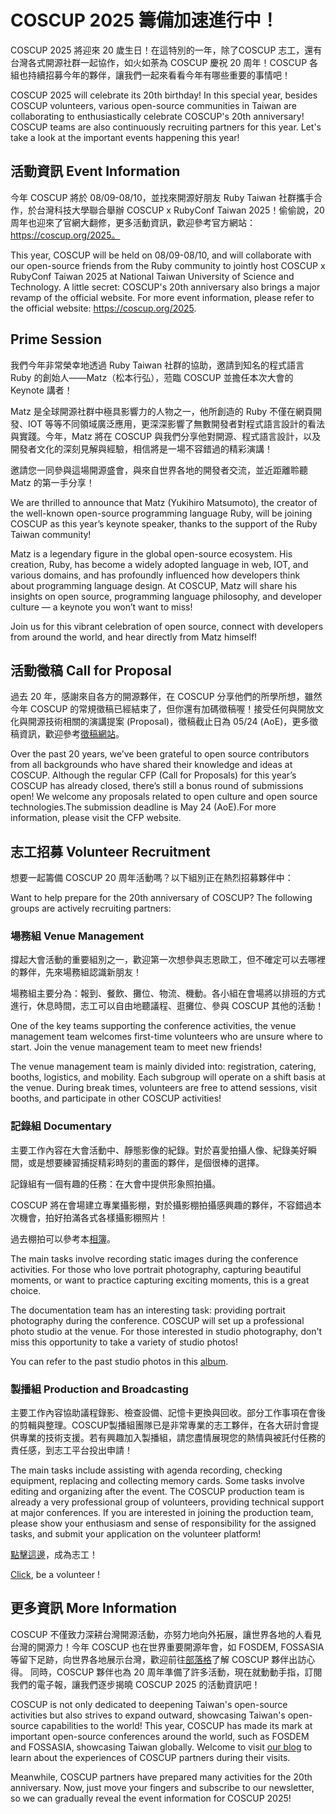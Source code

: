 # COSCUP 2025 籌備加速進行中！

COSCUP 2025 將迎來 20 歲生日！在這特別的一年，除了COSCUP 志工，還有台灣各式開源社群一起協作，如火如荼為 COSCUP 慶祝 20 周年！COSCUP 各組也持續招募今年的夥伴，讓我們一起來看看今年有哪些重要的事情吧！

COSCUP 2025 will celebrate its 20th birthday! In this special year, besides COSCUP volunteers, various open-source communities in Taiwan are collaborating to enthusiastically celebrate COSCUP's 20th anniversary! COSCUP teams are also continuously recruiting partners for this year. Let's take a look at the important events happening this year!

## 活動資訊 Event Information

今年 COSCUP 將於 08/09-08/10，並找來開源好朋友 Ruby Taiwan 社群攜手合作，於台灣科技大學聯合舉辦 COSCUP x RubyConf Taiwan 2025！偷偷說，20 周年也迎來了官網大翻修，更多活動資訊，歡迎參考官方網站：https://coscup.org/2025。

This year, COSCUP will be held on 08/09-08/10, and will collaborate with our open-source friends from the Ruby community to jointly host COSCUP x RubyConf Taiwan 2025 at National Taiwan University of Science and Technology. A little secret: COSCUP's 20th anniversary also brings a major revamp of the official website. For more event information, please refer to the official website: https://coscup.org/2025.

## Prime Session

我們今年非常榮幸地透過 Ruby Taiwan 社群的協助，邀請到知名的程式語言 Ruby 的創始人——Matz（松本行弘），蒞臨 COSCUP 並擔任本次大會的 Keynote 講者！

Matz 是全球開源社群中極具影響力的人物之一，他所創造的 Ruby 不僅在網頁開發、IOT 等等不同領域廣泛應用，更深深影響了無數開發者對程式語言設計的看法與實踐。今年，Matz 將在 COSCUP 與我們分享他對開源、程式語言設計，以及開發者文化的深刻見解與經驗，相信將是一場不容錯過的精彩演講！

邀請您一同參與這場開源盛會，與來自世界各地的開發者交流，並近距離聆聽 Matz 的第一手分享！

We are thrilled to announce that Matz (Yukihiro Matsumoto), the creator of the well-known open-source programming language Ruby, will be joining COSCUP as this year’s keynote speaker, thanks to the support of the Ruby Taiwan community!

Matz is a legendary figure in the global open-source ecosystem. His creation, Ruby, has become a widely adopted language in web, IOT, and various domains, and has profoundly influenced how developers think about programming language design. At COSCUP, Matz will share his insights on open source, programming language philosophy, and developer culture — a keynote you won’t want to miss!

Join us for this vibrant celebration of open source, connect with developers from around the world, and hear directly from Matz himself!

## 活動徵稿 Call for Proposal

過去 20 年，感謝來自各方的開源夥伴，在 COSCUP 分享他們的所學所想，雖然今年 COSCUP 的常規徵稿已經結束了，但你還有加碼徵稿喔！接受任何與開放文化與開源技術相關的演講提案 (Proposal)，徵稿截止日為 05/24 (AoE)，更多徵稿資訊，歡迎參考[徵稿網站](https://blog.coscup.org/2025/04/coscup-2025-call-for-proposals.html)。

Over the past 20 years, we’ve been grateful to open source contributors from all backgrounds who have shared their knowledge and ideas at COSCUP. Although the regular CFP (Call for Proposals) for this year’s COSCUP has already closed, there’s still a bonus round of submissions open! We welcome any proposals related to open culture and open source technologies.The submission deadline is May 24 (AoE).For more information, please visit the CFP website.

## 志工招募 Volunteer Recruitment

想要一起籌備 COSCUP 20 周年活動嗎？以下組別正在熱烈招募夥伴中：

Want to help prepare for the 20th anniversary of COSCUP? The following groups are actively recruiting partners:

### 場務組 Venue Management

撐起大會活動的重要組別之一，歡迎第一次想參與志恩歐工，但不確定可以去哪裡的夥伴，先來場務組認識新朋友！

場務組主要分為：報到、餐飲、攤位、物流、機動。各小組在會場將以排班的方式進行，休息時間，志工可以自由地聽議程、逛攤位、參與 COSCUP 其他的活動！

One of the key teams supporting the conference activities, the venue management team welcomes first-time volunteers who are unsure where to start. Join the venue management team to meet new friends!

The venue management team is mainly divided into: registration, catering, booths, logistics, and mobility. Each subgroup will operate on a shift basis at the venue. During break times, volunteers are free to attend sessions, visit booths, and participate in other COSCUP activities!

### 記錄組 Documentary

主要工作內容在大會活動中、靜態影像的紀錄。對於喜愛拍攝人像、紀錄美好瞬間，或是想要練習捕捉精彩時刻的畫面的夥伴，是個很棒的選擇。

記錄組有一個有趣的任務：在大會中提供形象照拍攝。

COSCUP 將在會場建立專業攝影棚，對於攝影棚拍攝感興趣的夥伴，不容錯過本次機會，拍好拍滿各式各樣攝影棚照片！

過去棚拍可以參考本[相簿](https://www.flickr.com/photos/coscup/albums/72177720319289181/)。

The main tasks involve recording static images during the conference activities. For those who love portrait photography, capturing beautiful moments, or want to practice capturing exciting moments, this is a great choice.

The documentation team has an interesting task: providing portrait photography during the conference. COSCUP will set up a professional photo studio at the venue. For those interested in studio photography, don't miss this opportunity to take a variety of studio photos!

You can refer to the past studio photos in this [album](https://www.flickr.com/photos/coscup/albums/72177720319289181/).

### 製播組 Production and Broadcasting

主要工作內容協助議程錄影、檢查設備、記憶卡更換與回收。部分工作事項在會後的剪輯與整理。COSCUP製播組團隊已是非常專業的志工夥伴，在各大研討會提供專業的技術支援。若有興趣加入製播組，請您盡情展現您的熱情與被託付任務的責任感，到志工平台投出申請！

The main tasks include assisting with agenda recording, checking equipment, replacing and collecting memory cards. Some tasks involve editing and organizing after the event. The COSCUP production team is already a very professional group of volunteers, providing technical support at major conferences. If you are interested in joining the production team, please show your enthusiasm and sense of responsibility for the assigned tasks, and submit your application on the volunteer platform!

[點擊這邊](https://volunteer.coscup.org/)，成為志工！

[Click](https://volunteer.coscup.org/), be a volunteer !

## 更多資訊 More Information

COSCUP 不僅致力深耕台灣開源活動，亦努力地向外拓展，讓世界各地的人看見台灣的開源力！今年 COSCUP 也在世界重要開源年會，如  FOSDEM, FOSSASIA 等留下足跡，向世界各地展示台灣，歡迎前往[部落格](https://blog.coscup.org/2025/04/coscup-fosdem-2025.html)了解 COSCUP 夥伴出訪心得。
同時，COSCUP 夥伴也為 20 周年準備了許多活動，現在就動動手指，訂閱我們的電子報，讓我們逐步揭曉 COSCUP 2025 的活動資訊吧！

COSCUP is not only dedicated to deepening Taiwan's open-source activities but also strives to expand outward, showcasing Taiwan's open-source capabilities to the world! This year, COSCUP has made its mark at important open-source conferences around the world, such as FOSDEM and FOSSASIA, showcasing Taiwan globally. Welcome to visit [our blog](https://blog.coscup.org/2025/04/coscup-fosdem-2025.html) to learn about the experiences of COSCUP partners during their visits.

Meanwhile, COSCUP partners have prepared many activities for the 20th anniversary. Now, just move your fingers and subscribe to our newsletter, so we can gradually reveal the event information for COSCUP 2025!
